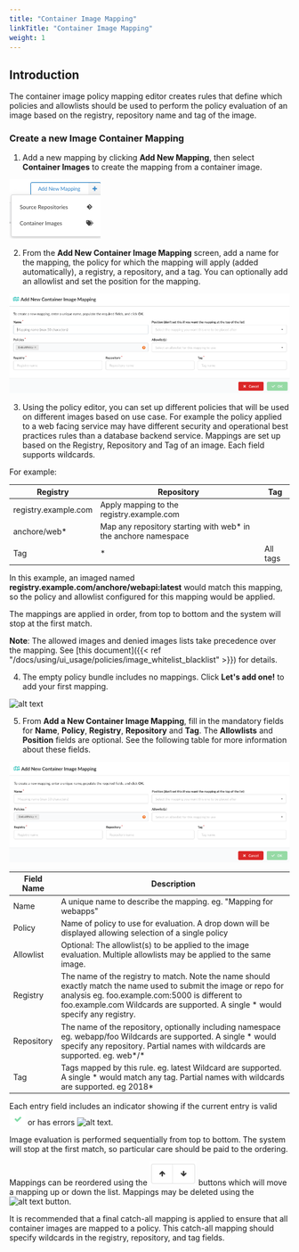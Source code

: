 ```yaml
---
title: "Container Image Mapping"
linkTitle: "Container Image Mapping"
weight: 1
---
```


## Introduction

The container image policy mapping editor creates rules that define which policies and allowlists should be used to perform the policy evaluation of an image based on the registry, repository name and tag of the image.

### Create a new Image Container Mapping ###

1. Add a new mapping by clicking **Add New Mapping**, then select **Container Images** to create the mapping from a container image.

![alt text](add-new-mapping-select-container.png)

2. From the **Add New Container Image Mapping** screen, add a name for the mapping, the policy for which the mapping will apply (added automatically), a registry, a repository, and a tag.  You can optionally add an allowlist and set the position for the mapping.

![alt text](add-new-container-image-mapping.png)

3. Using the policy editor, you can set up different policies that will be used on different images based on use case. For example the policy applied to a web facing service may have different security and operational best practices rules than a database backend service.
Mappings are set up based on the Registry, Repository and Tag of an image. Each field supports wildcards.

For example:

| Registry | Repository | Tag |
| ----- | ------ | ------ |
| registry.example.com | Apply mapping to the registry.example.com |
| anchore/web* | Map any repository starting with web* in the anchore namespace |
| Tag | * | All tags |

In this example, an imaged named **registry.example.com/anchore/webapi:latest** would match this mapping, so the policy and allowlist configured for this mapping would be applied.

The mappings are applied in order, from top to bottom and the system will stop at the first match.

**Note**: The allowed images and denied images lists take precedence over the mapping. See [this document]({{< ref "/docs/using/ui_usage/policies/image_whitelist_blacklist" >}}) for details.

4. The empty policy bundle includes no mappings. Click **Let's add one!** to add your first mapping.

![alt text](MappingsTab.png)

5. From **Add a New Container Image Mapping**, fill in the mandatory fields for **Name**, **Policy**, **Registry**, **Repository** and **Tag**. The **Allowlists** and **Position** fields are optional. See the following table for more information about these fields.

![alt text](add-new-container-image-screen.png)


| Field Name | Description |
| ---------- | ----------- |
| Name | A unique name to describe the mapping. eg. "Mapping for webapps" |
| Policy | Name of policy to use for evaluation. A drop down will be displayed allowing selection of a single policy |
| Allowlist | Optional: The allowlist(s) to be applied to the image evaluation. Multiple allowlists may be applied to the same image. |
| Registry | The name of the registry to match. Note the name should exactly match the name used to submit the image or repo for analysis eg. foo.example.com:5000 is different to foo.example.com Wildcards are supported. A single * would specify any registry. |
| Repository | The name of the repository, optionally including namespace eg. webapp/foo Wildcards are supported. A single * would specify any repository. Partial names with wildcards are supported. eg. web*/* |
| Tag | Tags mapped by this rule. eg. latest Wildcard are supported. A single * would match any tag. Partial names with wildcards are supported. eg 2018* |


Each entry field includes an indicator showing if the current entry is valid ![alt text](Check.png) or has errors ![alt text](X.png).

Image evaluation is performed sequentially from top to bottom. The system will stop at the first match, so particular care should be paid to the ordering.

Mappings can be reordered using the ![alt text](UpDownButtons.png) buttons which will move a mapping up or down the list. Mappings may be deleted using the ![alt text](TrashButton.png) button.

It is recommended that a final catch-all mapping is applied to ensure that all container images are mapped to a policy. This catch-all mapping should specify wildcards in the registry, repository, and tag fields.

